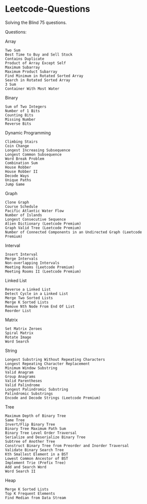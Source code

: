 # Leetcode-Questions
 Solving the Blind 75 questions.

 Questions:

 Array

    Two Sum
    Best Time to Buy and Sell Stock
    Contains Duplicate
    Product of Array Except Self
    Maximum Subarray
    Maximum Product Subarray
    Find Minimum in Rotated Sorted Array
    Search in Rotated Sorted Array
    3 Sum
    Container With Most Water

Binary

    Sum of Two Integers
    Number of 1 Bits
    Counting Bits
    Missing Number
    Reverse Bits

Dynamic Programming

    Climbing Stairs
    Coin Change
    Longest Increasing Subsequence
    Longest Common Subsequence
    Word Break Problem
    Combination Sum
    House Robber
    House Robber II
    Decode Ways
    Unique Paths
    Jump Game

Graph

    Clone Graph
    Course Schedule
    Pacific Atlantic Water Flow
    Number of Islands
    Longest Consecutive Sequence
    Alien Dictionary (Leetcode Premium)
    Graph Valid Tree (Leetcode Premium)
    Number of Connected Components in an Undirected Graph (Leetcode Premium)

Interval

    Insert Interval
    Merge Intervals
    Non-overlapping Intervals
    Meeting Rooms (Leetcode Premium)
    Meeting Rooms II (Leetcode Premium)

Linked List

    Reverse a Linked List
    Detect Cycle in a Linked List
    Merge Two Sorted Lists
    Merge K Sorted Lists
    Remove Nth Node From End Of List
    Reorder List

Matrix

    Set Matrix Zeroes
    Spiral Matrix
    Rotate Image
    Word Search

String

    Longest Substring Without Repeating Characters
    Longest Repeating Character Replacement
    Minimum Window Substring
    Valid Anagram
    Group Anagrams
    Valid Parentheses
    Valid Palindrome
    Longest Palindromic Substring
    Palindromic Substrings
    Encode and Decode Strings (Leetcode Premium)

Tree

    Maximum Depth of Binary Tree
    Same Tree
    Invert/Flip Binary Tree
    Binary Tree Maximum Path Sum
    Binary Tree Level Order Traversal
    Serialize and Deserialize Binary Tree
    Subtree of Another Tree
    Construct Binary Tree from Preorder and Inorder Traversal
    Validate Binary Search Tree
    Kth Smallest Element in a BST
    Lowest Common Ancestor of BST
    Implement Trie (Prefix Tree)
    Add and Search Word
    Word Search II

Heap

    Merge K Sorted Lists
    Top K Frequent Elements
    Find Median from Data Stream

